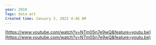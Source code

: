 ```yaml
---
year: 2010
Tags: data-art
Created time: January 3, 2022 4:46 AM
---
```

[https://www.youtube.com/watch?v=NTm0Sn7e9wQ&feature=youtu.be](https://www.youtube.com/watch?v=NTm0Sn7e9wQ&feature=youtu.be)
